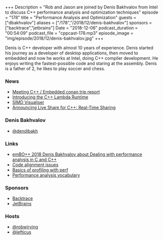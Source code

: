 +++
Description = "Rob and Jason are joined by Denis Bakhvalov from Intel to discuss C++ performance analysis and optimization techniques"
episode = "178"
title = "Performance Analysis and Optimization"
guests = ["dbakhvalov"]
aliases = ["/178","/2018/12/denis-bakhvalov"]
sponsors = ["backtrace","jetbrains"]
Date = "2018-12-06"
podcast_duration = "00:54:09"
podcast_file = "cppcast-178.mp3"
episode_image = "img/episode/2018/12/denis-bakhvalov.jpg"
+++

Denis is C++ developer with almost 10 years of experience. Denis started his journey as a developer of desktop applications, then moved to embedded and now he works at Intel, doing C++ compiler development. He enjoys writing the fastest-possible code and staring at the assembly. Denis is a father of 2, he likes to play soccer and chess.

### News ###

 - [Meeting C++ / Embedded conan trip report](https://blog.conan.io/2018/11/21/MeetingCpp-trip-report.html)
 - [Introducing the C++ Lambda Runtime](https://aws.amazon.com/blogs/compute/introducing-the-c-lambda-runtime/)
 - [SIMD Visualiser](https://github.com/piotte13/SIMD-Visualiser?fbclid=IwAR2h8A5pL2rkeDqBRefUFBbPzcnll-85plpxiYWgtCqwXU-GzHgHyp_310Y)
 - [Announcing Live Share for C++: Real-Time Sharing](https://blogs.msdn.microsoft.com/vcblog/2018/12/04/cppliveshare/)

### Denis Bakhvalov ###

 - [@dendibakh](https://twitter.com/dendibakh)

### Links ###

 - [emBO++ 2018 Denis Bakhvalov about Dealing with performance analysis in C and C++](https://www.youtube.com/watch?v=Lxw3K37OP-w&feature=youtu.be)
 - [Code alignment issues](https://dendibakh.github.io/blog/2018/01/18/Code_alignment_issues)
 - [Basics of profiling with perf](https://dendibakh.github.io/blog/2018/08/26/Basics-of-profiling-with-perf)
 - [Performance analysis vocabulary](https://dendibakh.github.io/blog/2018/09/04/Performance-Analysis-Vocabulary)

### Sponsors ###

- [Backtrace](https://backtrace.io/?utm_source=CppCast&utm_medium=CppCast)
- [JetBrains](https://www.jetbrains.com/cpp/?utm_source=cppcast&utm_medium=podcast&utm_content=cppcast-podcast&utm_campaign=cpp)

### Hosts ###

- [@robwirving](https://twitter.com/robwirving)
- [@lefticus](https://twitter.com/lefticus)

